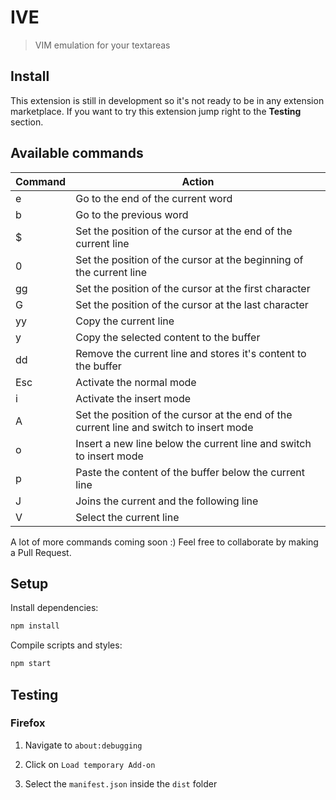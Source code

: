 # IVE

> VIM emulation for your textareas

## Install

This extension is still in development so it's not ready to be in any extension marketplace. If you want to try this extension jump right to the **Testing** section.

## Available commands

| Command | Action                                                       |
| ------- | ------------------------------------------------------------ |
| e       | Go to the end of the current word |
| b       | Go to the previous word |
| $       | Set the position of the cursor at the end of the current line |
| 0       | Set the position of the cursor at the beginning of the current line |
| gg      | Set the position of the cursor at the first character |
| G       | Set the position of the cursor at the last character |
| yy      | Copy the current line |
| y       | Copy the selected content to the buffer |
| dd      | Remove the current line and stores it's content to the buffer |
| Esc     | Activate the normal mode |
| i       | Activate the insert mode |
| A       | Set the position of the cursor at the end of the current line and switch to insert mode |
| o       | Insert a new line below the current line and switch to insert mode |
| p       | Paste the content of the buffer below the current line |
| J       | Joins the current and the following line |
| V       | Select the current line |

A lot of more commands coming soon :) Feel free to collaborate by making a Pull Request.

## Setup

Install dependencies:

```bash
npm install
```

Compile scripts and styles:

```bash
npm start
```

## Testing

### Firefox

1. Navigate to `about:debugging`

2. Click on `Load temporary Add-on`

3. Select the `manifest.json` inside the `dist` folder
